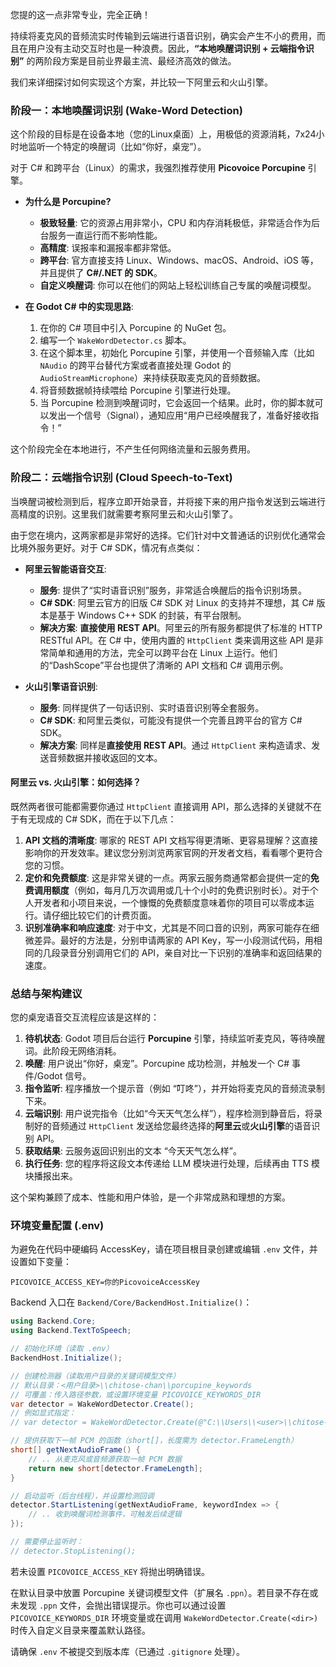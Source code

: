 您提的这一点非常专业，完全正确！

持续将麦克风的音频流实时传输到云端进行语音识别，确实会产生不小的费用，而且在用户没有主动交互时也是一种浪费。因此，**“本地唤醒词识别 + 云端指令识别”** 的两阶段方案是目前业界最主流、最经济高效的做法。

我们来详细探讨如何实现这个方案，并比较一下阿里云和火山引擎。

### 阶段一：本地唤醒词识别 (Wake-Word Detection)

这个阶段的目标是在设备本地（您的Linux桌面）上，用极低的资源消耗，7x24小时地监听一个特定的唤醒词（比如“你好，桌宠”）。

对于 C# 和跨平台（Linux）的需求，我强烈推荐使用 **Picovoice Porcupine** 引擎。

*   **为什么是 Porcupine?**
    *   **极致轻量**: 它的资源占用非常小，CPU 和内存消耗极低，非常适合作为后台服务一直运行而不影响性能。
    *   **高精度**: 误报率和漏报率都非常低。
    *   **跨平台**: 官方直接支持 Linux、Windows、macOS、Android、iOS 等，并且提供了 **C#/.NET 的 SDK**。
    *   **自定义唤醒词**: 你可以在他们的网站上轻松训练自己专属的唤醒词模型。

*   **在 Godot C# 中的实现思路**:
    1.  在你的 C# 项目中引入 Porcupine 的 NuGet 包。
    2.  编写一个 `WakeWordDetector.cs` 脚本。
    3.  在这个脚本里，初始化 Porcupine 引擎，并使用一个音频输入库（比如 `NAudio` 的跨平台替代方案或者直接处理 Godot 的 `AudioStreamMicrophone`）来持续获取麦克风的音频数据。
    4.  将音频数据帧持续喂给 Porcupine 引擎进行处理。
    5.  当 Porcupine 检测到唤醒词时，它会返回一个结果。此时，你的脚本就可以发出一个信号（Signal），通知应用“用户已经唤醒我了，准备好接收指令！”

这个阶段完全在本地进行，不产生任何网络流量和云服务费用。

### 阶段二：云端指令识别 (Cloud Speech-to-Text)

当唤醒词被检测到后，程序立即开始录音，并将接下来的用户指令发送到云端进行高精度的识别。这里我们就需要考察阿里云和火山引擎了。

由于您在境内，这两家都是非常好的选择。它们针对中文普通话的识别优化通常会比境外服务更好。对于 C# SDK，情况有点类似：

*   **阿里云智能语音交互**:
    *   **服务**: 提供了“实时语音识别”服务，非常适合唤醒后的指令识别场景。
    *   **C# SDK**: 阿里云官方的旧版 C# SDK 对 Linux 的支持并不理想，其 C# 版本是基于 Windows C++ SDK 的封装，有平台限制。
    *   **解决方案**: **直接使用 REST API**。阿里云的所有服务都提供了标准的 HTTP RESTful API。在 C# 中，使用内置的 `HttpClient` 类来调用这些 API 是非常简单和通用的方法，完全可以跨平台在 Linux 上运行。他们的“DashScope”平台也提供了清晰的 API 文档和 C# 调用示例。

*   **火山引擎语音识别**:
    *   **服务**: 同样提供了一句话识别、实时语音识别等全套服务。
    *   **C# SDK**: 和阿里云类似，可能没有提供一个完善且跨平台的官方 C# SDK。
    *   **解决方案**: 同样是**直接使用 REST API**。通过 `HttpClient` 来构造请求、发送音频数据并接收返回的文本。

#### 阿里云 vs. 火山引擎：如何选择？

既然两者很可能都需要你通过 `HttpClient` 直接调用 API，那么选择的关键就不在于有无现成的 C# SDK，而在于以下几点：

1.  **API 文档的清晰度**: 哪家的 REST API 文档写得更清晰、更容易理解？这直接影响你的开发效率。建议您分别浏览两家官网的开发者文档，看看哪个更符合您的习惯。
2.  **定价和免费额度**: 这是非常关键的一点。两家云服务商通常都会提供一定的**免费调用额度**（例如，每月几万次调用或几十个小时的免费识别时长）。对于个人开发者和小项目来说，一个慷慨的免费额度意味着你的项目可以零成本运行。请仔细比较它们的计费页面。
3.  **识别准确率和响应速度**: 对于中文，尤其是不同口音的识别，两家可能存在细微差异。最好的方法是，分别申请两家的 API Key，写一小段测试代码，用相同的几段录音分别调用它们的 API，亲自对比一下识别的准确率和返回结果的速度。

### 总结与架构建议

您的桌宠语音交互流程应该是这样的：

1.  **待机状态**: Godot 项目后台运行 **Porcupine** 引擎，持续监听麦克风，等待唤醒词。此阶段无网络消耗。
2.  **唤醒**: 用户说出“你好，桌宠”。Porcupine 成功检测，并触发一个 C# 事件/Godot 信号。
3.  **指令监听**: 程序播放一个提示音（例如 “叮咚”），并开始将麦克风的音频流录制下来。
4.  **云端识别**: 用户说完指令（比如“今天天气怎么样”），程序检测到静音后，将录制好的音频通过 `HttpClient` 发送给您最终选择的**阿里云**或**火山引擎**的语音识别 API。
5.  **获取结果**: 云服务返回识别出的文本 “今天天气怎么样”。
6.  **执行任务**: 您的程序将这段文本传递给 LLM 模块进行处理，后续再由 TTS 模块播报出来。

这个架构兼顾了成本、性能和用户体验，是一个非常成熟和理想的方案。

### 环境变量配置 (.env)

为避免在代码中硬编码 AccessKey，请在项目根目录创建或编辑 `.env` 文件，并设置如下变量：

```
PICOVOICE_ACCESS_KEY=你的PicovoiceAccessKey
```

Backend 入口在 `Backend/Core/BackendHost.Initialize()`：

```csharp
using Backend.Core;
using Backend.TextToSpeech;

// 初始化环境（读取 .env）
BackendHost.Initialize();

// 创建检测器（读取用户目录的关键词模型文件）
// 默认目录：<用户目录>\\chitose-chan\\porcupine_keywords
// 可覆盖：传入路径参数，或设置环境变量 PICOVOICE_KEYWORDS_DIR
var detector = WakeWordDetector.Create();
// 例如显式指定：
// var detector = WakeWordDetector.Create(@"C:\\Users\\<user>\\chitose-chan\\porcupine_keywords");

// 提供获取下一帧 PCM 的函数（short[]，长度需为 detector.FrameLength）
short[] getNextAudioFrame() {
    // .. 从麦克风或音频源获取一帧 PCM 数据
    return new short[detector.FrameLength];
}

// 启动监听（后台线程），并设置检测回调
detector.StartListening(getNextAudioFrame, keywordIndex => {
    // .. 收到唤醒词检测事件，可触发后续逻辑
});

// 需要停止监听时：
// detector.StopListening();
```

若未设置 `PICOVOICE_ACCESS_KEY` 将抛出明确错误。

在默认目录中放置 Porcupine 关键词模型文件（扩展名 `.ppn`）。若目录不存在或未发现 `.ppn` 文件，会抛出错误提示。你也可以通过设置 `PICOVOICE_KEYWORDS_DIR` 环境变量或在调用 `WakeWordDetector.Create(<dir>)` 时传入自定义目录来覆盖默认路径。

请确保 `.env` 不被提交到版本库（已通过 `.gitignore` 处理）。